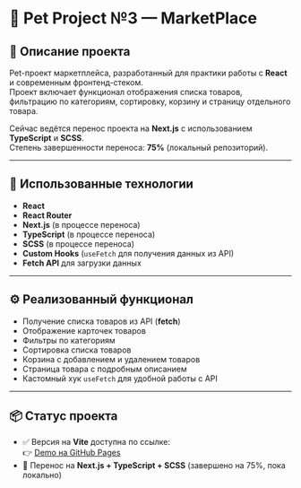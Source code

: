 # 🛒 Pet Project №3 — MarketPlace

## 📌 Описание проекта
Pet-проект маркетплейса, разработанный для практики работы с **React** и современным фронтенд-стеком.  
Проект включает функционал отображения списка товаров, фильтрацию по категориям, сортировку, корзину и страницу отдельного товара.  

Сейчас ведётся перенос проекта на **Next.js** с использованием **TypeScript** и **SCSS**.  
Степень завершенности переноса: **75%** (локальный репозиторий).

---

## 🚀 Использованные технологии
- **React**
- **React Router**
- **Next.js** (в процессе переноса)
- **TypeScript** (в процессе переноса)
- **SCSS** (в процессе переноса)
- **Custom Hooks** (`useFetch` для получения данных из API)
- **Fetch API** для загрузки данных

---

## ⚙️ Реализованный функционал
- Получение списка товаров из API (**fetch**)
- Отображение карточек товаров
- Фильтры по категориям
- Сортировка списка товаров
- Корзина с добавлением и удалением товаров
- Страница товара с подробным описанием
- Кастомный хук `useFetch` для удобной работы с API

---

## 📦 Статус проекта
- ✅ Версия на **Vite** доступна по ссылке:  
  👉 [Demo на GitHub Pages](https://nnspecter.github.io/MarketPlace/)  
- 🔄 Перенос на **Next.js + TypeScript + SCSS** (завершено на 75%, пока локально)

